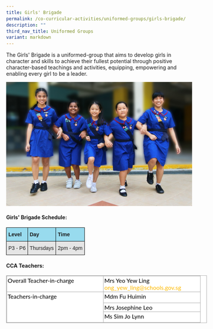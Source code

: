 ```yaml
---
title: Girls' Brigade
permalink: /co-curricular-activities/uniformed-groups/girls-brigade/
description: ""
third_nav_title: Uniformed Groups
variant: markdown
---
```

The Girls' Brigade is a uniformed-group that aims to develop girls in character and skills to achieve their fullest potential through positive character-based teachings and activities, equipping, empowering and enabling every girl to be a leader.

![Girls' Brigade](/images/GB.jpg)

#### Girls' Brigade Schedule:

<style type="text/css">
.tg  {border-collapse:collapse;border-spacing:0;}
.tg td{border-color:black;border-style:solid;border-width:1px;font-family:Arial, sans-serif;font-size:14px;
  overflow:hidden;padding:10px 5px;word-break:normal;}
.tg th{border-color:black;border-style:solid;border-width:1px;font-family:Arial, sans-serif;font-size:14px;
  font-weight:normal;overflow:hidden;padding:10px 5px;word-break:normal;}
.tg .tg-kgqi{background-color:#98DBEE;font-weight:bold;text-align:left;vertical-align:middle}
.tg .tg-faf8{background-color:#E5E5E5;text-align:left;vertical-align:middle}
</style>
<table class="tg">
<thead>
  <tr>
    <th class="tg-kgqi"><span style="font-weight:700">Level</span></th>
    <th class="tg-kgqi"><span style="font-weight:700">Day</span></th>
    <th class="tg-kgqi"><span style="font-weight:700">Time</span></th>
  </tr>
</thead>
<tbody>
  <tr>
    <td class="tg-faf8">P3 - P6<br></td>
    <td class="tg-faf8">Thursdays</td>
    <td class="tg-faf8">2pm - 4pm</td>
  </tr>
</tbody>
</table>

#### CCA Teachers:

<table class="iveo_table ives_tab_simple3" cellspacing="0" cellpadding="0" border="1" style="margin: 0px; outline: 0px; padding: 0px; border-collapse: collapse; border: 1px solid rgb(170, 170, 170); color: rgb(0, 0, 0); font-family: Lato, sans-serif; font-size: 16px; font-style: normal; font-variant-ligatures: normal; font-variant-caps: normal; font-weight: 400; letter-spacing: normal; orphans: 2; text-align: left; text-transform: none; white-space: normal; widows: 2; word-spacing: 0px; -webkit-text-stroke-width: 0px; background-color: rgb(255, 255, 255); text-decoration-thickness: initial; text-decoration-style: initial; text-decoration-color: initial; width: 544px;">
<tbody style="margin: 0px; outline: 0px; padding: 0px;">
<tr style="margin: 0px; outline: 0px; padding: 0px;">
<td valign="top" style="margin: 0px; outline: 0px; padding: 2px; text-align: left; border: 1px solid rgb(170, 170, 170); width: 257.219px;">Overall Teacher-in-charge
</td>
<td valign="top" style="margin: 0px; outline: 0px; padding: 2px; text-align: left; border: 1px solid rgb(170, 170, 170); width: 258.219px;">Mrs Yeo Yew Ling
<br style="margin: 0px; outline: 0px; padding: 0px; text-align: center;">
<a href="mailto:ong_yew_ling@@schools.gov.sg" target="" style="margin: 0px; outline: 0px; padding: 0px; color: rgb(253, 185, 0); text-decoration: none; text-align: center;">ong_yew_ling@schools.gov.sg</a>
<br style="margin: 0px; outline: 0px; padding: 0px;">
</td>
</tr>
<tr style="margin: 0px; outline: 0px; padding: 0px; height: 22pt;">
<td rowspan="4" valign="top" style="margin: 0px; outline: 0px; padding: 2px; text-align: left; border: 1px solid rgb(170, 170, 170); width: 257.219px;">Teachers-in-charge
</td>
<td valign="top" style="margin: 0px; outline: 0px; padding: 2px; text-align: left; border: 1px solid rgb(170, 170, 170); width: 258.219px;">Mdm Fu Huimin
<br style="margin: 0px; outline: 0px; padding: 0px;">
</td>
</tr>
<tr style="margin: 0px; outline: 0px; padding: 0px;">
<td style="margin: 0px; outline: 0px; padding: 2px; text-align: left; border: 1px solid rgb(170, 170, 170);">Mrs Josephine Leo
</td>
</tr>
<tr style="margin: 0px; outline: 0px; padding: 0px; height: 22pt;">
<td valign="top" style="margin: 0px; outline: 0px; padding: 2px; text-align: left; border: 1px solid rgb(170, 170, 170); width: 258.219px;">Ms Sim Jo Lynn
</td>
</tr>
</tbody>
</table>